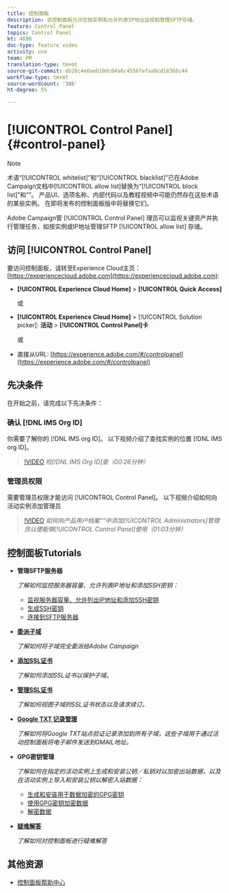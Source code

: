 ```yaml
---
title: 控制面板
description: 该控制面板允许您按实例和允许列表IP地址监视和管理SFTP存储。
feature: Control Panel
topics: Control Panel
kt: 4696
doc-type: feature video
activity: use
team: PM
translation-type: tm+mt
source-git-commit: db20c4e6aeb10dc04a6c4556fefaa8cd18366c44
workflow-type: tm+mt
source-wordcount: '386'
ht-degree: 5%

---
```



# [!UICONTROL Control Panel] {#control-panel}

>[!NOTE]
>
>术语“[!UICONTROL whitelist]”和“[!UICONTROL blacklist]”已在Adobe Campaign文档中[!UICONTROL allow list]替换为“[!UICONTROL block list]”和“”。 产品UI、选项名称、内部代码以及教程视频中可能仍然存在这些术语的某些实例。 在即将发布的控制面板版中将替换它们。

Adobe Campaign管 [!UICONTROL Control Panel] 理员可以监视关键资产并执行管理任务，如按实例或IP地址管理SFTP [!UICONTROL allow list] 存储。

## 访问 [!UICONTROL Control Panel]

要访问控制面板，请转至Experience Cloud主页： [https://experiencecloud.adobe.com](https://experiencecloud.adobe.com):

* **[!UICONTROL Experience Cloud Home]** > **[!UICONTROL Quick Access]**

   或
* **[!UICONTROL Experience Cloud Home]**  > [!UICONTROL Solution picker]: **活动** > **[!UICONTROL Control Panel]卡&#x200B;**

   或

* 直接从URL: [https://experience.adobe.com/#/controlpanel](https://experience.adobe.com/#/controlpanel)

## 先决条件

在开始之前，请完成以下先决条件：

### 确认 [!DNL IMS Org ID]

你需要了解你的 [!DNL IMS org ID]。 以下视频介绍了查找实例的位置 [!DNL IMS org ID]。

>[!VIDEO](https://video.tv.adobe.com/v/27183?quality=12)
*检[!DNL IMS Org ID]查（00:26分钟）*

### 管理员权限

需要管理员权限才能访问 [!UICONTROL Control Panel]。
以下视频介绍如何向活动实例添加管理员

>[!VIDEO](https://video.tv.adobe.com/v/27147?quality=12)
*如何向产品用户档案“”中添加[!UICONTROL Administrators]管理员以便能够[!UICONTROL Control Panel]使用（01:03分钟）*

## 控制面板Tutorials

* **管理SFTP服务器**

   *了解如何监控服务器容量、允许列表IP地址和添加SSH密钥：*

   * [监视服务器容量、允许列出IP地址和添加SSH密钥](/help/administrating/control-panel/monitoring-server-capacity-allow-listing-adding-ssh-key.md)
   * [生成SSH密钥](/help/administrating/control-panel/generate-ssh-key.md)
   * [连接到SFTP服务器](/help/administrating/control-panel/connect-to-sftp-server.md)
* **[委派子域](/help/administrating/control-panel/subdomain-delegation.md)**

   *了解如何将子域完全委派给Adobe Campaign*
* **[添加SSL证书](/help/administrating/control-panel/adding-ssl-certificates.md)**

   *了解如何添加SSL证书以保护子域。*
* **[管理SSL证书](/help/administrating/control-panel/managing-ssl-certificates.md)**

   *了解如何视图子域的SSL证书状态以及请求续订。*
* **[Google TXT 记录管理](/help/administrating/control-panel/google-txt-record-management.md)**

   *了解如何将Google TXT站点验证记录添加到所有子域，这些子域用于通过活动控制面板将电子邮件发送到GMAIL地址。*

* **GPG密钥管理**

   *了解如何在指定的活动实例上生成和安装公钥／私钥对以加密出站数据，以及在活动实例上导入和安装公钥以解密入站数据：*

   * [生成和安装用于数据加密的GPG密钥](./gpg-key-management/generating-and-installing-gpg-keys-for-data-encryption.md)
   * [使用GPG密钥加密数据](./gpg-key-management/using-a-gpg-key-to-encrypt-data.md)
   * [解密数据](./gpg-key-management/decrypting-data.md)

* **[疑难解答](/help/administrating/control-panel/trouble-shooting.md)**

   *了解如何对控制面板进行疑难解答*

## 其他资源

* [控制面板帮助中心](https://docs.adobe.com/content/help/zh-Hans/control-panel/using/control-panel-home.html)

